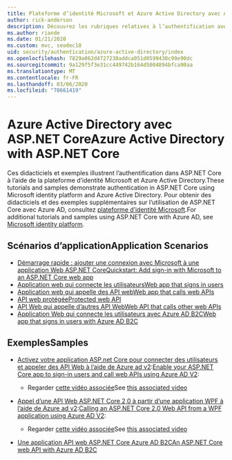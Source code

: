```yaml
---
title: Plateforme d’identité Microsoft et Azure Active Directory avec ASP.NET Core
author: rick-anderson
description: Découvrez les rubriques relatives à l’authentification avec Microsoft Identity Platform Azure Active Directory pour les applications Web et les API dans ASP.NET Core.
ms.author: riande
ms.date: 01/21/2020
ms.custom: mvc, seodec18
uid: security/authentication/azure-active-directory/index
ms.openlocfilehash: 7829a062d4727238addca051d0599438c99e90dc
ms.sourcegitcommit: 9a129f5f3e31cc449742b164d5004894bfca90aa
ms.translationtype: MT
ms.contentlocale: fr-FR
ms.lasthandoff: 03/06/2020
ms.locfileid: "78661419"
---
```

# <a name="azure-active-directory-with-aspnet-core"></a><span data-ttu-id="fd383-103">Azure Active Directory avec ASP.NET Core</span><span class="sxs-lookup"><span data-stu-id="fd383-103">Azure Active Directory with ASP.NET Core</span></span>

<span data-ttu-id="fd383-104">Ces didacticiels et exemples illustrent l’authentification dans ASP.NET Core à l’aide de la plateforme d’identité Microsoft et Azure Active Directory.</span><span class="sxs-lookup"><span data-stu-id="fd383-104">These tutorials and samples demonstrate authentication in ASP.NET Core using Microsoft identity platform and Azure Active Directory.</span></span> <span data-ttu-id="fd383-105">Pour obtenir des didacticiels et des exemples supplémentaires sur l’utilisation de ASP.NET Core avec Azure AD, consultez [plateforme d’identité Microsoft](/azure/active-directory/develop/).</span><span class="sxs-lookup"><span data-stu-id="fd383-105">For additional tutorials and samples using ASP.NET Core with Azure AD, see [Microsoft identity platform](/azure/active-directory/develop/).</span></span>

## <a name="application-scenarios"></a><span data-ttu-id="fd383-106">Scénarios d’application</span><span class="sxs-lookup"><span data-stu-id="fd383-106">Application Scenarios</span></span>

* [<span data-ttu-id="fd383-107">Démarrage rapide : ajouter une connexion avec Microsoft à une application Web ASP.NET Core</span><span class="sxs-lookup"><span data-stu-id="fd383-107">Quickstart: Add sign-in with Microsoft to an ASP.NET Core web app</span></span>](/azure/active-directory/develop/quickstart-v2-aspnet-core-webapp)
* [<span data-ttu-id="fd383-108">Application web qui connecte les utilisateurs</span><span class="sxs-lookup"><span data-stu-id="fd383-108">Web app that signs in users</span></span>](/azure/active-directory/develop/scenario-web-app-sign-user-overview?tabs=aspnetcore)
* [<span data-ttu-id="fd383-109">Application web qui appelle des API web</span><span class="sxs-lookup"><span data-stu-id="fd383-109">Web app that calls web APIs</span></span>](/azure/active-directory/develop/scenario-web-app-call-api-overview)
* [<span data-ttu-id="fd383-110">API web protégée</span><span class="sxs-lookup"><span data-stu-id="fd383-110">Protected web API</span></span>](/azure/active-directory/develop/scenario-protected-web-api-overview)
* [<span data-ttu-id="fd383-111">API Web qui appelle d’autres API Web</span><span class="sxs-lookup"><span data-stu-id="fd383-111">Web API that calls other web APIs</span></span>](/azure/active-directory/develop/scenario-web-api-call-api-overview)
* [<span data-ttu-id="fd383-112">Application Web qui connecte les utilisateurs avec Azure AD B2C</span><span class="sxs-lookup"><span data-stu-id="fd383-112">Web app that signs in users with Azure AD B2C</span></span>](xref:security/authentication/azure-ad-b2c)

## <a name="samples"></a><span data-ttu-id="fd383-113">Exemples</span><span class="sxs-lookup"><span data-stu-id="fd383-113">Samples</span></span>

* <span data-ttu-id="fd383-114">[Activez votre application ASP.net Core pour connecter des utilisateurs et appeler des API Web à l’aide de Azure ad v2](/samples/azure-samples/active-directory-aspnetcore-webapp-openidconnect-v2/enable-webapp-signin/):</span><span class="sxs-lookup"><span data-stu-id="fd383-114">[Enable your ASP.NET Core app to sign-in users and call web APIs using Azure AD V2](/samples/azure-samples/active-directory-aspnetcore-webapp-openidconnect-v2/enable-webapp-signin/):</span></span> 
  * <span data-ttu-id="fd383-115">Regarder [cette vidéo associée](https://channel9.msdn.com/Events/Build/2018/THR5001)</span><span class="sxs-lookup"><span data-stu-id="fd383-115">See [this associated video](https://channel9.msdn.com/Events/Build/2018/THR5001)</span></span>

* <span data-ttu-id="fd383-116">[Appel d’une API Web ASP.NET Core 2,0 à partir d’une application WPF à l’aide de Azure ad v2](/samples/azure-samples/active-directory-dotnet-native-aspnetcore-v2/calling-an-aspnet-core-web-api-from-a-wpf-application-using-azure-ad-v2/):</span><span class="sxs-lookup"><span data-stu-id="fd383-116">[Calling an ASP.NET Core 2.0 Web API from a WPF application using Azure AD V2](/samples/azure-samples/active-directory-dotnet-native-aspnetcore-v2/calling-an-aspnet-core-web-api-from-a-wpf-application-using-azure-ad-v2/):</span></span> 
  * <span data-ttu-id="fd383-117">Regarder [cette vidéo associée](https://channel9.msdn.com/Events/Build/2018/THR5000)</span><span class="sxs-lookup"><span data-stu-id="fd383-117">See [this associated video](https://channel9.msdn.com/Events/Build/2018/THR5000)</span></span>

* [<span data-ttu-id="fd383-118">Une application API web ASP.NET Core Azure AD B2C</span><span class="sxs-lookup"><span data-stu-id="fd383-118">An ASP.NET Core web API with Azure AD B2C</span></span>](https://azure.microsoft.com/resources/samples/active-directory-b2c-dotnetcore-webapi/)
